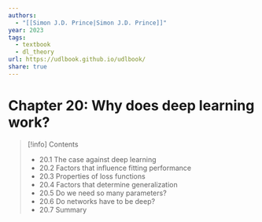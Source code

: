 ```yaml
---
authors:
  - "[[Simon J.D. Prince|Simon J.D. Prince]]"
year: 2023
tags:
  - textbook
  - dl_theory
url: https://udlbook.github.io/udlbook/
share: true
---
```

# Chapter 20: Why does deep learning work?

> [!info] Contents
> - 20.1 The case against deep learning 
> - 20.2 Factors that influence fitting performance 
> - 20.3 Properties of loss functions
> - 20.4 Factors that determine generalization
> - 20.5 Do we need so many parameters? 
> - 20.6 Do networks have to be deep?
> - 20.7 Summary

